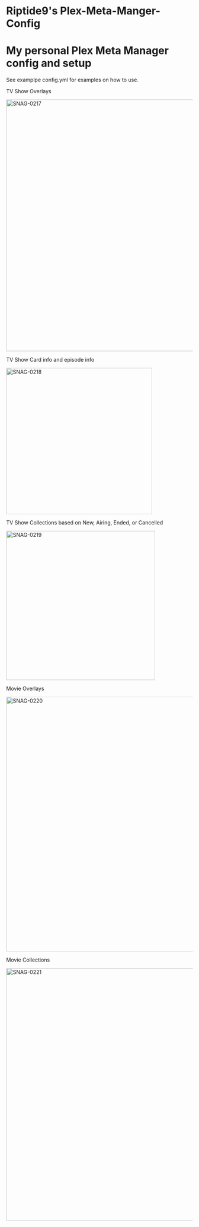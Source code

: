 # Riptide9's Plex-Meta-Manger-Config

# My personal Plex Meta Manager config and setup

See examplpe config.yml for examples on how to use.

TV Show Overlays

<img width="678" alt="SNAG-0217" src="https://i.ibb.co/DWDDtjn/SNAG-0278.png">


TV Show Card info and episode info

<img width="394" alt="SNAG-0218" src="https://i.ibb.co/h9dgP7M/SNAG-0279.png">


TV Show Collections based on New, Airing, Ended, or Cancelled

<img width="402" alt="SNAG-0219" src="https://i.ibb.co/P4VTkRh/SNAG-0280.png">


Movie Overlays

<img width="686" alt="SNAG-0220" src="https://i.ibb.co/4Tw8Lkk/SNAG-0281.png">


Movie Collections

<img width="681" alt="SNAG-0221" src="https://i.ibb.co/YZFYppp/SNAG-0282.png">

